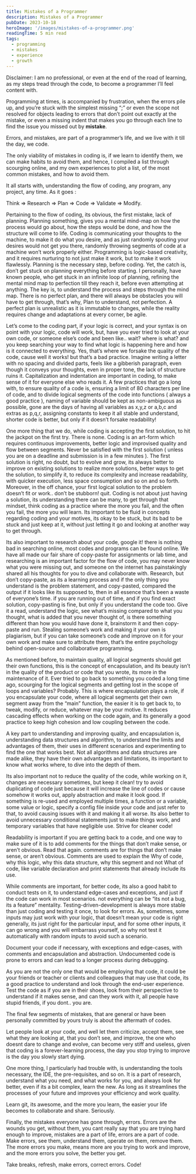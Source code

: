 ```yaml
---
title: Mistakes of a Programmer
description: Mistakes of a Programmer
pubDate: 2023-10-18
heroImage: '/images/mistakes-of-a-programmer.png'
readingTime: 5 min read
tags:
  - programming
  - mistakes
  - experience
  - growth
---
```


  Disclaimer: I am no professional, or even at the end of the road of learning, as my steps tread through the code, to become a programmer I’ll feel content with.

Programming at times, is accompanied by frustration, when the errors pile up, and you’re stuck with the simplest missing “;” or even the scope not resolved for objects leading to errors that don’t point out exactly at the mistake, or even a missing indent that makes you go through each line to find the issue you missed out by ****mistake****.

Errors, and mistakes, are part of a programmer’s life, and we live with it till the day, we code.

The only viability of mistakes in coding is, if we learn to identify them, we can make habits to avoid them, and hence, I compiled a list through scourging online, and my own experiences to plot a list, of the most common mistakes, and how to avoid them.

It all starts with, understanding the flow of coding, any program, any project, any time. As it goes :

Think => Research => Plan => Code => Validate => Modify.

Pertaining to the flow of coding, its obvious, the first mistake, lack of planning. Planning something, gives you a mental mind-map on how the process would go about, how the steps would be done, and how the structure will come to life. Coding is communicating your thoughts to the machine, to make it do what you desire, and as just randomly spouting your desires would not get you there, randomly throwing segments of code at a machine won’t work properly either. Programming is logic-based creativity, and it requires nurturing to not just make it work, but to make it work flawlessly. Planning is the necessary step, before coding. Yet, the catch is, don’t get stuck on planning everything before starting. I personally, have known people, who get stuck in an infinite loop of planning, refining the mental mind map to perfection till they reach it, before even attempting at anything. The key is, to understand the process and steps through the mind map. There is no perfect plan, and there will always be obstacles you will have to get through, that’s why, Plan to understand, not perfection. A perfect plan is unrealistic as it is immutable to changes, while the reality requires change and adaptations at every corner, be agile.

Let’s come to the coding part, if your logic is correct, and your syntax is on point with your logic, code will work, but, have you ever tried to look at your own code, or someone else’s code and been like.. wait? where is what? and you keep searching your way to find what logic is happening here and how is it connected to everything. Yes, that’s where we forsake the quality of the code, cause well it works! but that’s a bad practice. Imagine writing a letter with no spacing and divided parts, feels like a gibberish paragraph, even though it conveys your thoughts, even in proper tone, the lack of structure ruins it. Capitalization and indentation are important in coding, to make sense of it for everyone else who reads it. A few practices that go a long with, to ensure quality of a code is, ensuring a limit of 80 characters per line of code, and to divide logical segments of the code into functions ( always a good practice ), naming of variable should be kept as non-ambiguous as possible, gone are the days of having all variables as x,y,z or a,b,c and extras as p,q,r, assigning constants to keep it all stable and understand, shorter code is better, but only if it doesn’t forsake readability!

One more thing that we do, while coding is accepting the first solution, to hit the jackpot on the first try. There is none. Coding is an art-form which requires continuous improvements, better logic and improvised quality and flow between segments. Never be satisfied with the first solution ( unless you are on a deadline and submission is in a few minutes ). The first solution is right, no doubt, but to evolve and grow, its always better to improve on existing solutions to realize more solutions, better ways to get the solution, to simplify it, to reduce its complexity and increase readability, with quicker execution, less space consumption and so on and so forth. Moreover, in the off chance, your first logical solution to the problem doesn’t fit or work.. don’t be stubborn! quit. Coding is not about just having a solution, its understanding there can be many, to get through that mindset, think coding as a practice where the more you fail, and the often you fail, the more you will learn. Its important to be fluid in concepts regarding coding and your motives, its okay to be stuck, but its bad to be stuck and just keep at it, without just letting it go and looking at another way to get through.

Its also important to research about your code, google it! there is nothing bad in searching online, most codes and programs can be found online. We have all made our fair share of copy-paste for assignments or lab time, and researching is an important factor for the flow of code, you may never know what you were missing out, and someone on the internet has painstakingly shared all his thoughts for you to dive and collaborate with. Research, but don’t copy-paste, as its a learning process and if the only thing you understand is the problem statement, and copy-pasted, compared the output if it looks like its supposed to, then in all essence that’s been a waste of everyone’s time. if you are running out of time, and if you find exact solution, copy-pasting is fine, but only if you understand the code too. Give it a read, understand the logic, see what’s missing compared to what you thought, what is added that you never thought of, is there something different than how you would have done it, brainstorm it and then copy-paste and run. Stealing someone’s work and making it your own is plagiarism, but if you can take someone’s code and improve on it for your own work and make sure to attribute them, that’s the entire psychology behind open-source and collaborative programming.

As mentioned before, to maintain quality, all logical segments should get their own functions, this is the concept of encapsulation, and its beauty isn’t in the quality of the product or code that you wrote, its more in the maintenance of it. Ever tried to go back to something you coded a long time ago, scourging for the logical segments and getting lost in the scope of loops and variables? Probably. This is where encapsulation plays a role, if you encapsulate your code, where all logical segments get their own segment away from the “main” function, the easier it is to get back to, to tweak, modify, or reduce, whatever may be your motive. It reduces cascading effects when working on the code again, and its generally a good practice to keep high cohesion and low coupling between the code.

A key part to understanding and improving quality, and encapsulation is, understanding data structures and algorithm, to understand the limits and advantages of them, their uses in different scenarios and experimenting to find the one that works best. Not all algorithms and data structures are made alike, they have their own advantages and limitations, its important to know what works where, to dive into the depth of them.

Its also important not to reduce the quality of the code, while working on it, changes are necessary sometimes, but keep it clean! try to avoid duplicating of code just because it will increase the line of codes or cause somehow it works out, apply abstraction and make it look good. If something is re-used and employed multiple times, a function or a variable, some value or logic, specify a config file inside your code and just refer to that, to avoid causing issues with it and making it all worse. Its also better to avoid unnecessary conditional statements just to make things work, and temporary variables that have negligible use. Strive for cleaner code!

Readability is important if you are getting back to a code, and one way to make sure of it is to add comments for the things that don’t make sense, or aren’t obvious. Read that again. comments are for things that don’t make sense, or aren’t obvious. Comments are used to explain the Why of code, why this logic, why this data structure, why this segment and not What of code, like variable declaration and print statements that already include its use.

While comments are important, for better code, its also a good habit to conduct tests on it, to understand edge-cases and exceptions, and just if the code can work in most scenarios. not everything can be “its not a bug, its a feature” mentality. Testing-driven-development is always more stable than just coding and testing it once, to look for errors. As, sometimes, some inputs may just work with your logic, that doesn’t mean your code is right generally, its just right for the particular input, and for some other inputs, it can go wrong and you will embarrass yourself, so why not test it automatically with random inputs to avoid such a scenario.

Document your code if necessary, with exceptions and edge-cases, with comments and encapsulation and abstraction. Undocumented code is prone to errors and can lead to a longer process during debugging.

As you are not the only one that would be employing that code, it could be your friends or teacher or clients and colleagues that may use that code, its a good practice to understand and look through the end-user experience. Test the code as if you are in their shoes, look from their perspective to understand if it makes sense, and can they work with it, all people have stupid friends, if you dont.. you are.

The final few segments of mistakes, that are general or have been personally committed by yours truly is about the aftermath of codes.

Let people look at your code, and well let them criticize, accept them, see what they are looking at, that you don’t see, and improve, the one who doesnt dare to change and evolve, can become very stiff and useless, given that coding is a forever-learning process, the day you stop trying to improve is the day you slowly start dying.

One more thing, I particularly had trouble with, is understanding the tools necessary, the IDE, the pre-requisites, and so on. It is a part of research, understand what you need, and what works for you, and always look for better, even if its a bit complex, learn the new. As long as it streamlines the processes of your future and improves your efficiency and work quality.

Learn git, its awesome, and the more you learn, the easier your life becomes to collaborate and share. Seriously.

Finally, the mistakes everyone has gone through, errors. Errors are the wounds you get, without them, you cant really say that you are trying hard enough to improve, mistakes are a part of life, errors are a part of code. Make errors, see them, understand them, operate on them, remove them. The more errors you make, means more are you trying to work and improve, and the more errors you solve, the better you get.

Take breaks, refresh, make errors, correct errors. Code!
